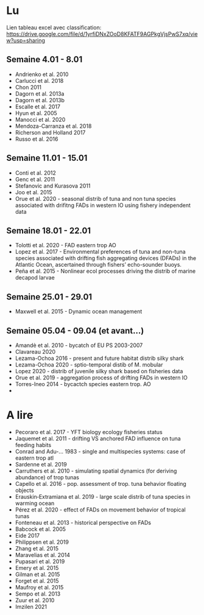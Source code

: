 # Lu
Lien tableau excel avec classification: https://drive.google.com/file/d/1yrfiDNxZOoD8KFATF9AGPkgVjsPwS7xq/view?usp=sharing 
## Semaine 4.01 - 8.01
* Andrienko et al. 2010
* Carlucci et al. 2018
* Chon 2011
* Dagorn et al. 2013a
* Dagorn et al. 2013b
* Escalle et al. 2017
* Hyun et al. 2005
* Manocci et al. 2020
* Mendoza-Carranza et al. 2018
* Richerson and Holland 2017
* Russo et al. 2016
## Semaine 11.01 - 15.01
* Conti et al. 2012
* Genc et al. 2011
* Stefanovic and Kurasova 2011
* Joo et al. 2015
* Orue et al. 2020 - seasonal distrib of tuna and non tuna species associated with drifitng FADs in western IO using fishery independent data
## Semaine 18.01 - 22.01
* Tolotti et al. 2020 - FAD eastern trop AO
* Lopez et al. 2017 - Environmental preferences of tuna and non-tuna species associated with drifting fish aggregating devices (DFADs) in the Atlantic Ocean,
ascertained through fishers’ echo-sounder buoys.
* Peña et al. 2015 - Nonlinear ecol processes driving the distrib of marine decapod larvae
## Semaine 25.01 - 29.01
* Maxwell et al. 2015 - Dynamic ocean management
## Semaine 05.04 - 09.04 (et avant...)
* Amandè et al. 2010 - bycatch of EU PS 2003-2007
* Clavareau 2020
* Lezama-Ochoa 2016 - present and future habitat distrib silky shark
* Lezama-Ochoa 2020 - sptio-temporal distib of M. mobular
* Lopez 2020 - distrib of juvenile silky shark based on fisheries data
* Orue et al. 2019 - aggregation process of drifting FADs in western IO
* Torres-Ineo 2014 - bycactch species eastern trop. AO
* 
# A lire
* Pecoraro et al. 2017 - YFT biology ecology fisheries status
* Jaquemet et al. 2011 - drifting VS anchored FAD influence on tuna feeding habits
* Conrad and Adu-... 1983 - single and multispecies systems: case of eastern trop atl
* Sardenne et al. 2019
* Carruthers et al. 2010 - simulating spatial dynamics (for deriving abundance) of trop tunas
* Capello et al. 2016 - pop. assessment of trop. tuna behavior floating objects
* Erauskin‐Extramiana et al. 2019 - large scale distrib of tuna species in warming ocean
* Pérez et al. 2020 - effect of FADs on movement behavior of tropical tunas
* Fonteneau et al. 2013 - historical perspective on FADs
* Babcock et al. 2005
* Eide 2017
* Philippsen et al. 2019
* Zhang et al. 2015
* Maravelias et al. 2014
* Pupasari et al. 2019
* Emery et al. 2015
* Gilman et al. 2015
* Forget et al. 2015
* Maufroy et al. 2015
* Sempo et al. 2013
* Zuur et al. 2010
* Imzilen 2021
